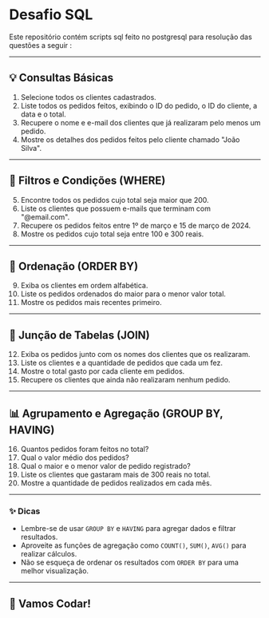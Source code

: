 # Desafio SQL 

Este repositório contém scripts sql feito no postgresql para resolução das questões a seguir : 

---

## 💡 **Consultas Básicas**

1. Selecione todos os clientes cadastrados.
2. Liste todos os pedidos feitos, exibindo o ID do pedido, o ID do cliente, a data e o total.
3. Recupere o nome e e-mail dos clientes que já realizaram pelo menos um pedido.
4. Mostre os detalhes dos pedidos feitos pelo cliente chamado "João Silva".

---

## 🔎 **Filtros e Condições (WHERE)**

5. Encontre todos os pedidos cujo total seja maior que 200.
6. Liste os clientes que possuem e-mails que terminam com "@email.com".
7. Recupere os pedidos feitos entre 1º de março e 15 de março de 2024.
8. Mostre os pedidos cujo total seja entre 100 e 300 reais.

---

## 🔢 **Ordenação (ORDER BY)**

9. Exiba os clientes em ordem alfabética.
10. Liste os pedidos ordenados do maior para o menor valor total.
11. Mostre os pedidos mais recentes primeiro.

---

## 🔗 **Junção de Tabelas (JOIN)**

12. Exiba os pedidos junto com os nomes dos clientes que os realizaram.
13. Liste os clientes e a quantidade de pedidos que cada um fez.
14. Mostre o total gasto por cada cliente em pedidos.
15. Recupere os clientes que ainda não realizaram nenhum pedido.

---

## 📊 **Agrupamento e Agregação (GROUP BY, HAVING)**

16. Quantos pedidos foram feitos no total?
17. Qual o valor médio dos pedidos?
18. Qual o maior e o menor valor de pedido registrado?
19. Liste os clientes que gastaram mais de 300 reais no total.
20. Mostre a quantidade de pedidos realizados em cada mês.

---

### ✨ **Dicas**
- Lembre-se de usar `GROUP BY` e `HAVING` para agregar dados e filtrar resultados.
- Aproveite as funções de agregação como `COUNT()`, `SUM()`, `AVG()` para realizar cálculos.
- Não se esqueça de ordenar os resultados com `ORDER BY` para uma melhor visualização.

---

## 🚀 **Vamos Codar!**
